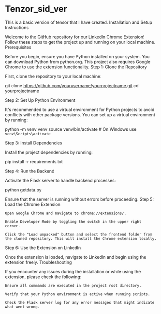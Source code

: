 # Tenzor_sid_ver
This is a basic version of tensor that I have created.
Installation and Setup Instructions

Welcome to the GitHub repository for our LinkedIn Chrome Extension! Follow these steps to get the project up and running on your local machine.
Prerequisites

Before you begin, ensure you have Python installed on your system. You can download Python from python.org. This project also requires Google Chrome to use the extension functionality.
Step 1: Clone the Repository

First, clone the repository to your local machine:

git clone https://github.com/yourusername/yourprojectname.git
cd yourprojectname

Step 2: Set Up Python Environment

It's recommended to use a virtual environment for Python projects to avoid conflicts with other package versions. You can set up a virtual environment by running:

python -m venv venv
source venv/bin/activate  # On Windows use `venv\Scripts\activate`

Step 3: Install Dependencies

Install the project dependencies by running:

pip install -r requirements.txt

Step 4: Run the Backend

Activate the Flask server to handle backend processes:

python getdata.py

Ensure that the server is running without errors before proceeding.
Step 5: Load the Chrome Extension

    Open Google Chrome and navigate to chrome://extensions/.

    Enable Developer Mode by toggling the switch in the upper right corner.

    Click the "Load unpacked" button and select the frontend folder from the cloned repository. This will install the Chrome extension locally.

Step 6: Use the Extension on LinkedIn

Once the extension is loaded, navigate to LinkedIn and begin using the extension freely.
Troubleshooting

If you encounter any issues during the installation or while using the extension, please check the following:

    Ensure all commands are executed in the project root directory.

    Verify that your Python environment is active when running scripts.

    Check the Flask server log for any error messages that might indicate what went wrong.
